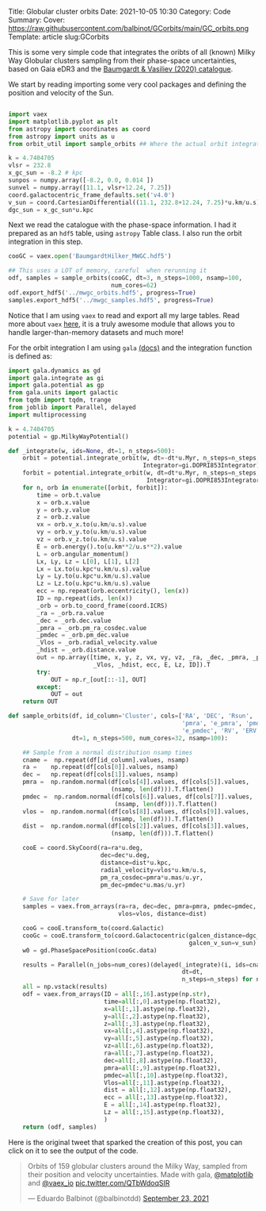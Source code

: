 Title: Globular cluster orbits
Date: 2021-10-05 10:30
Category: Code
Summary: 
Cover: https://raw.githubusercontent.com/balbinot/GCorbits/main/GC_orbits.png
Template: article
slug:GCorbits


This is some very simple code that integrates the oribts of all (known) Milky
Way Globular clusters sampling from their phase-space uncertainties, based on
Gaia eDR3 and the [Baumgardt & Vasiliev (2020)
catalogue](https://people.smp.uq.edu.au/HolgerBaumgardt/globular/).

We start by reading importing some very cool packages and defining the position
and velocity of the Sun.

``` python

import vaex
import matplotlib.pyplot as plt
from astropy import coordinates as coord
from astropy import units as u
from orbit_util import sample_orbits ## Where the actual orbit integration is defined

k = 4.7404705
vlsr = 232.8
x_gc_sun = -8.2 # kpc
sunpos = numpy.array([-8.2, 0.0, 0.014 ])
sunvel = numpy.array([11.1, vlsr+12.24, 7.25]) 
coord.galactocentric_frame_defaults.set('v4.0')
v_sun = coord.CartesianDifferential((11.1, 232.8+12.24, 7.25)*u.km/u.s)
dgc_sun = x_gc_sun*u.kpc

```

Next we read the catalogue with the phase-space information. I had it prepared
as an `hdf5` table, using `astropy` Table class. I also run the orbit
integration in this step.

``` python
cooGC = vaex.open('BaumgardtHilker_MWGC.hdf5')

## This uses a LOT of memory, careful  when rerunning it
odf, samples = sample_orbits(cooGC, dt=3, n_steps=1000, nsamp=100,
                             num_cores=62) 
odf.export_hdf5('../mwgc_orbits.hdf5', progress=True)
samples.export_hdf5('../mwgc_samples.hdf5', progress=True)
```

Notice that I am using `vaex` to read and export all my large tables. Read more
about `vaex` [here](https://vaex.io/docs/index.html), it is a truly awesome
module that allows you to handle larger-than-memory datasets and much more!

For the orbit integration I am using `gala`
[(docs)](http://gala.adrian.pw/en/latest/) and the integration function is defined as:

``` python
import gala.dynamics as gd
import gala.integrate as gi
import gala.potential as gp
from gala.units import galactic
from tqdm import tqdm, trange
from joblib import Parallel, delayed
import multiprocessing

k = 4.7404705
potential = gp.MilkyWayPotential()

def _integrate(w, ids=None, dt=1, n_steps=500):
    orbit = potential.integrate_orbit(w, dt=-dt*u.Myr, n_steps=n_steps,
                                      Integrator=gi.DOPRI853Integrator)
    forbit = potential.integrate_orbit(w, dt=dt*u.Myr, n_steps=n_steps,
                                       Integrator=gi.DOPRI853Integrator)
    for n, orb in enumerate([orbit, forbit]):
        time = orb.t.value
        x = orb.x.value
        y = orb.y.value
        z = orb.z.value
        vx = orb.v_x.to(u.km/u.s).value
        vy = orb.v_y.to(u.km/u.s).value
        vz = orb.v_z.to(u.km/u.s).value
        E = orb.energy().to(u.km**2/u.s**2).value
        L = orb.angular_momentum()
        Lx, Ly, Lz = L[0], L[1], L[2]
        Lx = Lx.to(u.kpc*u.km/u.s).value
        Ly = Ly.to(u.kpc*u.km/u.s).value
        Lz = Lz.to(u.kpc*u.km/u.s).value
        ecc = np.repeat(orb.eccentricity(), len(x))
        ID = np.repeat(ids, len(x))
        _orb = orb.to_coord_frame(coord.ICRS)
        _ra = _orb.ra.value
        _dec = _orb.dec.value
        _pmra = _orb.pm_ra_cosdec.value
        _pmdec = _orb.pm_dec.value
        _Vlos = _orb.radial_velocity.value
        _hdist = _orb.distance.value
        out = np.array([time, x, y, z, vx, vy, vz, _ra, _dec, _pmra, _pmdec,
                        _Vlos, _hdist, ecc, E, Lz, ID]).T
        try:
            OUT = np.r_[out[::-1], OUT]
        except:
            OUT = out
    return OUT

def sample_orbits(df, id_column='Cluster', cols=['RA', 'DEC', 'Rsun', 'ERsun',
                                                 'pmra', 'e_pmra', 'pmdec',
                                                 'e_pmdec', 'RV', 'ERV'], 
                  dt=1, n_steps=500, num_cores=32, nsamp=100):

    ## Sample from a normal distribution nsamp times
    cname =  np.repeat(df[id_column].values, nsamp)
    ra =    np.repeat(df[cols[0]].values, nsamp)
    dec =   np.repeat(df[cols[1]].values, nsamp)
    pmra =  np.random.normal(df[cols[4]].values, df[cols[5]].values, 
                             (nsamp, len(df))).T.flatten()
    pmdec =  np.random.normal(df[cols[6]].values, df[cols[7]].values, 
                              (nsamp, len(df))).T.flatten()
    vlos =  np.random.normal(df[cols[8]].values, df[cols[9]].values, 
                             (nsamp, len(df))).T.flatten()
    dist =  np.random.normal(df[cols[2]].values, df[cols[3]].values, 
                             (nsamp, len(df))).T.flatten()

    cooE = coord.SkyCoord(ra=ra*u.deg,
                          dec=dec*u.deg,
                          distance=dist*u.kpc,
                          radial_velocity=vlos*u.km/u.s,
                          pm_ra_cosdec=pmra*u.mas/u.yr,
                          pm_dec=pmdec*u.mas/u.yr)

    # Save for later
    samples = vaex.from_arrays(ra=ra, dec=dec, pmra=pmra, pmdec=pmdec,
                               vlos=vlos, distance=dist)

    cooG = cooE.transform_to(coord.Galactic)
    cooGc = cooE.transform_to(coord.Galactocentric(galcen_distance=dgc_sun,
                                                   galcen_v_sun=v_sun)  
    w0 = gd.PhaseSpacePosition(cooGc.data)

    results = Parallel(n_jobs=num_cores)(delayed(_integrate)(i, ids=cname[n],
                                                 dt=dt, 
                                                 n_steps=n_steps) for n,i in tqdm(enumerate(w0)))
    all = np.vstack(results)
    odf = vaex.from_arrays(ID = all[:,16].astype(np.str),
                           time=all[:,0].astype(np.float32),
                           x=all[:,1].astype(np.float32),
                           y=all[:,2].astype(np.float32),
                           z=all[:,3].astype(np.float32),
                           vx=all[:,4].astype(np.float32),
                           vy=all[:,5].astype(np.float32),
                           vz=all[:,6].astype(np.float32),
                           ra=all[:,7].astype(np.float32),
                           dec=all[:,8].astype(np.float32),
                           pmra=all[:,9].astype(np.float32),
                           pmdec=all[:,10].astype(np.float32),
                           Vlos=all[:,11].astype(np.float32),
                           dist = all[:,12].astype(np.float32),
                           ecc = all[:,13].astype(np.float32),
                           E = all[:,14].astype(np.float32),
                           Lz = all[:,15].astype(np.float32),
                           )
    return (odf, samples)
```

Here is the original tweet that sparked the creation of this post, you can
click on it to see the output of the code.

<blockquote class="twitter-tweet"><p lang="en" dir="ltr">Orbits of 159 globular clusters around the Milky Way, sampled from their position and velocity uncertainties. Made with gala, <a href="https://twitter.com/matplotlib?ref_src=twsrc%5Etfw">@matplotlib</a> and <a href="https://twitter.com/vaex_io?ref_src=twsrc%5Etfw">@vaex_io</a> <a href="https://t.co/QTbWdoqSIR">pic.twitter.com/QTbWdoqSIR</a></p>&mdash; Eduardo Balbinot (@balbinotdd) <a href="https://twitter.com/balbinotdd/status/1441051694977191938?ref_src=twsrc%5Etfw">September 23, 2021</a></blockquote> <script async src="https://platform.twitter.com/widgets.js" charset="utf-8"></script>


<br/>

